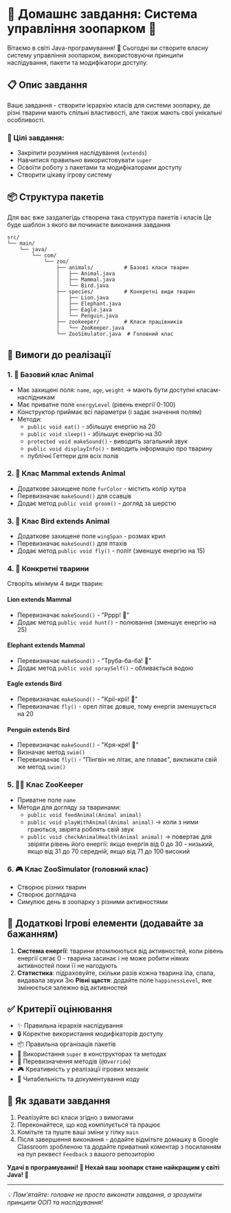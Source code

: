 # 🦁 Домашнє завдання: Система управління зоопарком 🐘

Вітаємо в світі Java-програмування! 🎉 Сьогодні ви створите власну систему управління зоопарком, використовуючи принципи наслідування, пакети та модифікатори доступу.

## 📋 Опис завдання

Ваше завдання - створити ієрархію класів для системи зоопарку, де різні тварини мають спільні властивості, але також мають свої унікальні особливості.

### 🎯 Цілі завдання:
- Закріпити розуміння наслідування (`extends`)
- Навчитися правильно використовувати `super`
- Освоїти роботу з пакетами та модифікаторами доступу
- Створити цікаву ігрову систему

## 📦 Структура пакетів

Для вас вже заздалегідь створена така структура пакетів і класів
Це буде шаблон з якого ви починаєте виконання завдання
```
src/
└── main/
    └── java/
        └── com/
            └── zoo/
                ├── animals/          # Базові класи тварин
                │   ├── Animal.java
                │   ├── Mammal.java
                │   └── Bird.java
                ├── species/          # Конкретні види тварин
                │   ├── Lion.java
                │   ├── Elephant.java
                │   ├── Eagle.java
                │   └── Penguin.java
                ├── zookeeper/        # Класи працівників
                │   └── ZooKeeper.java
                └── ZooSimulator.java  # Головний клас
```

## 📝 Вимоги до реалізації

### 1. 🐾 Базовий клас Animal
- Має захищені поля: `name`, `age`, `weight` -> мають бути доступні класам-наслідникам
- Має приватне поле `energyLevel` (рівень енергії 0-100)
- Конструктор приймає всі параметри (і задає значення полям)
- Методи:
    - `public void eat()` - збільшує енергію на 20
    - `public void sleep()` - збільшує енергію на 30
    - `protected void makeSound()` - виводить загальний звук
    - `public void displayInfo()` - виводить інформацію про тварину
    - публічні Геттери для всіх полів

### 2. 🦌 Клас Mammal extends Animal
- Додаткове захищене поле `furColor` - містить колір хутра
- Перевизначає `makeSound()` для ссавців
- Додає метод `public void groom()` - догляд за шерстю

### 3. 🦅 Клас Bird extends Animal
- Додаткове захищене поле `wingSpan` - розмах крил
- Перевизначає `makeSound()` для птахів
- Додає метод `public void fly()` - політ (зменшує енергію на 15)

### 4. 🦁 Конкретні тварини
Створіть мінімум 4 види тварин:

#### Lion extends Mammal
- Перевизначає `makeSound()` - "Рррр! 🦁"
- Додає метод `public void hunt()` - полювання (зменшує енергію на 25)

#### Elephant extends Mammal
- Перевизначає `makeSound()` - "Труба-ба-ба! 🐘"
- Додає метод `public void spraySelf()` - обливається водою

#### Eagle extends Bird
- Перевизначає `makeSound()` - "Кріі-кріі! 🦅"
- Перевизначає `fly()` - орел літає довше, тому енергія зменшується на 20

#### Penguin extends Bird
- Перевизначає `makeSound()` - "Кря-кря! 🐧"
- Визначає метод `swim()`
- Перевизначає `fly()` - "Пінгвін не літає, але плаває", викликати свій же метод `swim()`

### 5. 👨‍🔬 Клас ZooKeeper
- Приватне поле `name`
- Методи для догляду за тваринами:
    - `public void feedAnimal(Animal animal)`
    - `public void playWithAnimal(Animal animal)` -> коли з ними граються, звірята роблять свій звук
    - `public void checkAnimalHealth(Animal animal)` -> повертає для звіряти рівень його енергії: якщо енергія від 0 до 30 - низький, якщо від 31 до 70 середній, якщо від 71 до 100 високий

### 6. 🎮 Клас ZooSimulator (головний клас)
- Створює різних тварин
- Створює доглядача
- Симулює день в зоопарку з різними активностями

## 🎲 Додаткові Ігрові елементи (додавайте за бажанням)

1. **Система енергії**: тварини втомлюються від активностей, коли рівень енергії сягає 0 - тварина засинає і не може робити ніяких активностей поки її не нагодують
2. **Статистика**: підраховуйте, скільки разів кожна тварина їла, спала, видавала звуки
3ю **Рівні щастя**: додайте поле `happinessLevel`, яке змінюється залежно від активностей

## ✅ Критерії оцінювання

- ✨ Правильна ієрархія наслідування
- 🔒 Коректне використання модифікаторів доступу
- 📦 Правильна організація пакетів
- 🔄 Використання `super` в конструкторах та методах
- 🎯 Перевизначення методів (`@Override`)
- 🎮 Креативність у реалізації ігрових механік
- 📖 Читабельність та документування коду


## 🤝 Як здавати завдання

1. Реалізуйте всі класи згідно з вимогами
2. Переконайтеся, що код компілується та працює
3. Комітьте та пуште ваші зміни у гілку `main`
4. Після завершення виконання - додайте відмітьте домашку в Google Classroom зробленою та додайте приватний коментар з посиланням на пул реквест `Feedback` з вашого репозиторію

**Удачі в програмуванні! 🌟 Нехай ваш зоопарк стане найкращим у світі Java! 🎊**

---
*💡 Пам'ятайте: головне не просто виконати завдання, а зрозуміти принципи ООП та наслідування!*